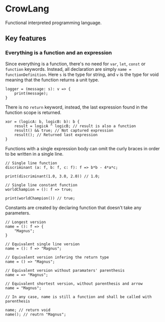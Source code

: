 # CrowLang

Functional interpreted programming language.

## Key features

### Everything is a function and an expression

Since everything is a function, there's no need for `var`, `let`, `const` or `function` keywords. Instead, all declaration are simply `name = functionDefinition`. Here `s` is the type for string, and `v` is the type for void meaning that the function returns a unit type.

```
logger = (message: s): v => {
    print(message);
}
```

There is no `return` keyword, instead, the last expression found in the function scope is returned.

```
xor = (logicA: b, logicB: b): b {
    result = logicA ^ logicB; // result is also a function
    result() && true; // Not captured expression
    result(); // Returned last expression
}
```

Functions with a single expression body can omit the curly braces in order to be written in a single line.

```
// Single line function
discriminant (a: f, b: f, c: f): f => b*b - 4*a*c;

print(discriminant(1.0, 3.0, 2.0)) // 1.0;

// Single line constant function
worldChampion = (): f => true;

print(worldChampion()) // true;
```

Constants are created by declaring function that doesn't take any parameters.

```
// Longest version
name = (): f => {
    "Magnus";
}

// Equivalent single line version
name = (): f => "Magnus";

// Equivalent version infering the return type
name = () => "Magnus";

// Equivalent version without paramaters' parenthesis
name = => "Magnus";

// Equivalent shortest version, without parenthesis and arrow
name = "Magnus";

// In any case, name is still a function and shall be called with parenthesis

name; // return void
name(); // reutrn "Magnus";
```
